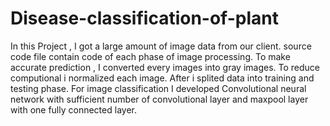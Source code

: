 # Disease-classification-of-plant
In this Project , I got a large amount of image data from our client. source code file contain code of each phase of image processing.   To make accurate prediction , I converted 
every images into gray images. To reduce computional i normalized each image. After i splited data into training and testing phase. For image classification I developed Convolutional
neural network with sufficient number of convolutional layer and maxpool layer with one fully connected layer. 
